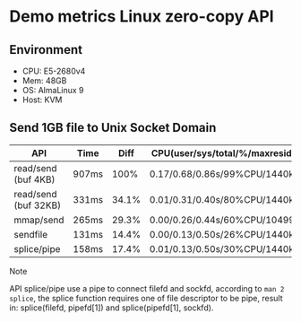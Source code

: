 # Demo metrics Linux zero-copy API

## Environment

- CPU: E5-2680v4
- Mem: 48GB
- OS: AlmaLinux 9
- Host: KVM

## Send 1GB file to Unix Socket Domain

| API                  | Time  | Diff  | CPU(user/sys/total/%/maxresident) |
| -------------------- | ----- | ----- | --------------------------------- |
| read/send (buf 4KB)  | 907ms | 100%  | 0.17/0.68/0.86s/99%CPU/1440k      |
| read/send (buf 32KB) | 331ms | 34.1% | 0.01/0.31/0.40s/80%CPU/1440k      |
| mmap/send            | 265ms | 29.3% | 0.00/0.26/0.44s/60%CPU/1049904k   |
| sendfile             | 131ms | 14.4% | 0.00/0.13/0.50s/26%CPU/1440k      |
| splice/pipe          | 158ms | 17.4% | 0.01/0.13/0.50s/30%CPU/1440k      |

> [!NOTE]
> API splice/pipe use a pipe to connect filefd and sockfd, according to `man 2 splice`,
> the splice function requires one of file descriptor to be pipe, result in:
> splice(filefd, pipefd[1]) and splice(pipefd[1], sockfd).

